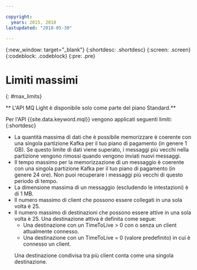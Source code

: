```yaml
---

copyright:
  years: 2015, 2018
lastupdated: "2018-05-30"

---
```


{:new_window: target="_blank"}
{:shortdesc: .shortdesc}
{:screen: .screen}
{:codeblock: .codeblock}
{:pre: .pre}

# Limiti massimi
{: #max_limits}

** L'API MQ Light è disponibile solo come parte del piano Standard.**
<br/>

Per l'API {{site.data.keyword.mql}} vengono applicati seguenti limiti:
{:shortdesc}

* La quantità massima di dati che è possibile memorizzare è coerente con una singola partizione Kafka per il tuo piano di pagamento (in genere 1 GB). Se questo limite di dati viene superato, i messaggi più vecchi nella partizione vengono rimossi quando vengono inviati nuovi messaggi.
* Il tempo massimo per la memorizzazione di un messaggio è coerente con una singola partizione Kafka per il tuo piano di pagamento (in genere 24 ore). Non puoi recuperare i messaggi più vecchi di questo periodo di tempo.
* La dimensione massima di un messaggio (escludendo le intestazioni) è di 1 MB.
* Il numero massimo di client che possono essere collegati in una sola volta è 25.
* Il numero massimo di destinazioni che possono essere attive in una sola volta è 25. Una destinazione attiva è definita come segue:
  - Una destinazione con un TimeToLive > 0 con o senza un client attualmente connesso.
  - Una destinazione con un TimeToLive = 0 (valore predefinito) in cui è connesso un client. 
  <p>Una destinazione condivisa tra più client conta come una singola destinazione.</p>
